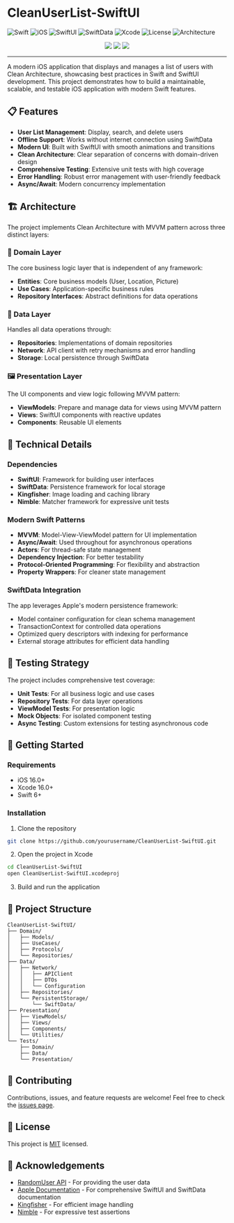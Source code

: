 # CleanUserList-SwiftUI

![Swift](https://img.shields.io/badge/Swift-6-orange)
![iOS](https://img.shields.io/badge/iOS-16.0+-blue)
![SwiftUI](https://img.shields.io/badge/SwiftUI-4-green)
![SwiftData](https://img.shields.io/badge/SwiftData-1-purple)
![Xcode](https://img.shields.io/badge/Xcode-16-blue)
![License](https://img.shields.io/badge/License-MIT-lightgrey)
![Architecture](https://img.shields.io/badge/Architecture-Clean+MVVM-yellow)

<p align="center">
  <img src="https://img.shields.io/badge/Maintained-Yes-brightgreen" />
  <img src="https://img.shields.io/badge/Tests-Passing-brightgreen" />
  <img src="https://img.shields.io/badge/Coverage-60%25-yellow" />
</p>

---

A modern iOS application that displays and manages a list of users with Clean Architecture, showcasing best practices in Swift and SwiftUI development. This project demonstrates how to build a maintainable, scalable, and testable iOS application with modern Swift features.

## 📋 Features

- **User List Management**: Display, search, and delete users
- **Offline Support**: Works without internet connection using SwiftData
- **Modern UI**: Built with SwiftUI with smooth animations and transitions
- **Clean Architecture**: Clear separation of concerns with domain-driven design
- **Comprehensive Testing**: Extensive unit tests with high coverage
- **Error Handling**: Robust error management with user-friendly feedback
- **Async/Await**: Modern concurrency implementation

## 🏗️ Architecture

The project implements Clean Architecture with MVVM pattern across three distinct layers:

### 🧠 Domain Layer

The core business logic layer that is independent of any framework:

- **Entities**: Core business models (User, Location, Picture)
- **Use Cases**: Application-specific business rules
- **Repository Interfaces**: Abstract definitions for data operations

### 💾 Data Layer

Handles all data operations through:

- **Repositories**: Implementations of domain repositories
- **Network**: API client with retry mechanisms and error handling
- **Storage**: Local persistence through SwiftData

### 🖼️ Presentation Layer

The UI components and view logic following MVVM pattern:

- **ViewModels**: Prepare and manage data for views using MVVM pattern
- **Views**: SwiftUI components with reactive updates
- **Components**: Reusable UI elements

## 🔧 Technical Details

### Dependencies

- **SwiftUI**: Framework for building user interfaces
- **SwiftData**: Persistence framework for local storage
- **Kingfisher**: Image loading and caching library
- **Nimble**: Matcher framework for expressive unit tests

### Modern Swift Patterns

- **MVVM**: Model-View-ViewModel pattern for UI implementation
- **Async/Await**: Used throughout for asynchronous operations
- **Actors**: For thread-safe state management
- **Dependency Injection**: For better testability
- **Protocol-Oriented Programming**: For flexibility and abstraction
- **Property Wrappers**: For cleaner state management

### SwiftData Integration

The app leverages Apple's modern persistence framework:

- Model container configuration for clean schema management
- TransactionContext for controlled data operations
- Optimized query descriptors with indexing for performance
- External storage attributes for efficient data handling

## 🧪 Testing Strategy

The project includes comprehensive test coverage:

- **Unit Tests**: For all business logic and use cases
- **Repository Tests**: For data layer operations
- **ViewModel Tests**: For presentation logic
- **Mock Objects**: For isolated component testing
- **Async Testing**: Custom extensions for testing asynchronous code

## 🚀 Getting Started

### Requirements

- iOS 16.0+
- Xcode 16.0+
- Swift 6+

### Installation

1. Clone the repository
```bash
git clone https://github.com/yourusername/CleanUserList-SwiftUI.git
```

2. Open the project in Xcode
```bash
cd CleanUserList-SwiftUI
open CleanUserList-SwiftUI.xcodeproj
```

3. Build and run the application

## 📝 Project Structure

```
CleanUserList-SwiftUI/
├── Domain/
│   ├── Models/
│   ├── UseCases/
│   ├── Protocols/
│   └── Repositories/
├── Data/
│   ├── Network/
│   │   ├── APIClient
│   │   ├── DTOs
│   │   └── Configuration
│   ├── Repositories/
│   └── PersistentStorage/
│       └── SwiftData/
├── Presentation/
│   ├── ViewModels/
│   ├── Views/
│   ├── Components/
│   └── Utilities/
└── Tests/
    ├── Domain/
    ├── Data/
    └── Presentation/
```

## 🤝 Contributing

Contributions, issues, and feature requests are welcome! Feel free to check the [issues page](https://github.com/yourusername/CleanUserList-SwiftUI/issues).

## 📜 License

This project is [MIT](LICENSE) licensed.

## 👏 Acknowledgements

- [RandomUser API](https://randomuser.me/) - For providing the user data
- [Apple Documentation](https://developer.apple.com/documentation/) - For comprehensive SwiftUI and SwiftData documentation
- [Kingfisher](https://github.com/onevcat/Kingfisher) - For efficient image handling
- [Nimble](https://github.com/Quick/Nimble) - For expressive test assertions 